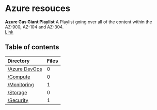 # Azure resouces

**Azure Gas Giant Playlist**
A Playlist going over all of the content within the AZ-900, AZ-104 and AZ-304.  
[Link](https://www.youtube.com/playlist?list=PLTrULSs9vpZXNFl6AdtgIR8FWhSIJ81eZ)

## Table of contents

| Directory      | Files |
| :-------- | --- |
|  [/Azure DevOps](./Azure%20DevOps%20(ADO)%20[Concat]/)   | 0 |
|  [/Compute](./Compute%20[Concat]/)   | 0 |
|  [/Monitoring](./Monitoring%20[Concat]/)   | 1 |
|  [/Storage](./Storage%20[Concat]/)   | 0 |
|  [/Security](./Security%20[Concat]/)   | 1 |

